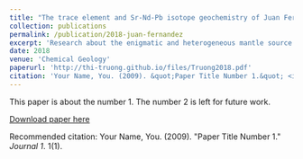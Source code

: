 ```yaml
---
title: "The trace element and Sr-Nd-Pb isotope geochemistry of Juan Fernandez lavas reveal variable contributions from a high-<sup>3</sup>He/<sup>4</sup>He mantle plume"
collection: publications
permalink: /publication/2018-juan-fernandez
excerpt: 'Research about the enigmatic and heterogeneous mantle source of the Juan Fernandez Islands, SE Chile.'
date: 2018
venue: 'Chemical Geology'
paperurl: 'http://thi-truong.github.io/files/Truong2018.pdf'
citation: 'Your Name, You. (2009). &quot;Paper Title Number 1.&quot; <i>Journal 1</i>. 1(1).'
---
```

This paper is about the number 1. The number 2 is left for future work.

[Download paper here](http://thi-truong.github.io/files/Truong2018.pdf)

Recommended citation: Your Name, You. (2009). "Paper Title Number 1." <i>Journal 1</i>. 1(1).
